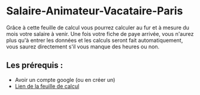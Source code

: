 # Salaire-Animateur-Vacataire-Paris
Grâce à cette feuille de calcul vous pourrez calculer au fur et à mesure du mois votre salaire à venir. Une fois votre fiche de paye arrivée, vous n'aurez plus qu'à entrer les données et les calculs seront fait automatiquement, vous saurez directement s'il vous manque des heures ou non.

## Les prérequis :
* Avoir un compte google (ou en créer un)  
* [Lien de la feuille de calcul](https://docs.google.com/spreadsheets/d/1QktZbwNk8iIvQ-N6WeqFDEeWZL1nP8ExiL5RRdRA7uM/edit?usp=sharing)
